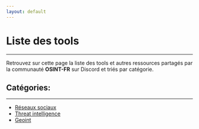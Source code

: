 ```yaml
---
layout: default
---
```


# Liste des tools

---

Retrouvez sur cette page la liste des tools et autres ressources partagés par la communauté **OSINT-FR** sur Discord et triés par catégorie.

## Catégories:

---

- [Réseaux sociaux](/tools/socialnetwork/index.html)
- [Threat intelligence](/tools/threatintel/index.html)
- [Geoint](/tools/geoint/index.html)